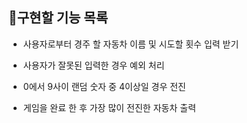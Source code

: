 ## 🚀구현할 기능 목록

- 사용자로부터 경주 할 자동차 이름 및 시도할 횟수 입력 받기

- 사용자가 잘못된 입력한 경우 예외 처리

- 0에서 9사이 랜덤 숫자 중 4이상일 경우 전진

- 게임을 완료 한 후 가장 많이 전진한 자동차 출력